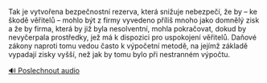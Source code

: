 
Tak je vytvořena bezpečnostní rezerva, která snižuje nebezpečí, že by – ke škodě věřitelů – mohlo být z firmy vyvedeno příliš mnoho jako domnělý zisk a že by firma, která by již byla nesolventní, mohla pokračovat, dokud by nevyčerpala prostředky, jež má k dispozici pro uspokojení věřitelů. Daňové zákony naproti tomu vedou často k výpočetní metodě, na jejímž základě vypadají zisky vyšší, než jak by tomu bylo při nestranném výpočtu.

[🔊 Poslechnout audio](/data/7-paragraphs/audio/chapter_42/para_006-Tak-je-vytvoena-bezpenostn-rezerva-kter-sniu.mp3)

